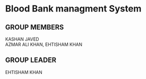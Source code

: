 # Blood Bank managment System


   
  
  
  ## GROUP MEMBERS
  KASHAN JAVED    
  AZMAR ALI KHAN, 
  EHTISHAM KHAN
  
  ## GROUP LEADER
  EHTISHAM KHAN

